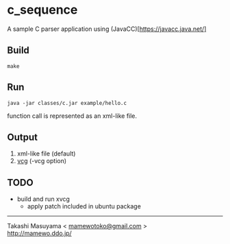 c_sequence
==========
A sample C parser application using (JavaCC)[https://javacc.java.net/]

Build
-----
```
make
```

Run
---
```
java -jar classes/c.jar example/hello.c
```
function call is represented as an xml-like file.

Output
------
1. xml-like file (default)
2. [vcg](https://directory.fsf.org/wiki/Xvcg) (-vcg option)

TODO
----
* build and run xvcg
  * apply patch included in ubuntu package

----
Takashi Masuyama < mamewotoko@gmail.com >  
http://mamewo.ddo.jp/



